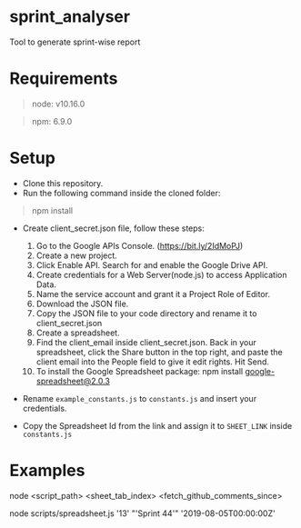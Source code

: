 # sprint_analyser
Tool to generate sprint-wise report


# Requirements
> node: v10.16.0

> npm: 6.9.0

# Setup
- Clone this repository. 
- Run the following command inside the cloned folder:
> npm install

- Create client_secret.json file, follow these steps:

    1. Go to the Google APIs Console. (https://bit.ly/2IdMoPJ)
    2. Create a new project.
    3. Click Enable API. Search for and enable the Google Drive API.
    4. Create credentials for a Web Server(node.js) to access Application Data.
    5. Name the service account and grant it a Project Role of Editor.
    6. Download the JSON file.
    7. Copy the JSON file to your code directory and rename it to client_secret.json
    8. Create a spreadsheet.
    9. Find the client_email inside client_secret.json. Back in your spreadsheet, click the Share button in the top right, and paste the client email into the People field to give it edit rights. Hit Send.
    10. To install the Google Spreadsheet package: npm install google-spreadsheet@2.0.3
- Rename ```example_constants.js``` to ```constants.js``` and insert your credentials.
- Copy the Spreadsheet Id from the link and assign it to ```SHEET_LINK``` inside ```constants.js```
 
# Examples
node <script_path> <sheet_tab_index> <Sprint number> <fetch_github_comments_since>

node scripts/spreadsheet.js '13' "'Sprint 44'" '2019-08-05T00:00:00Z'
